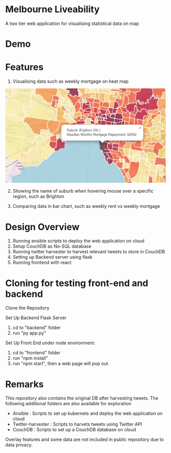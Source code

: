 # Melbourne Liveability
 A two tier web application for visualising statistical data on map

# Demo



# Features

1. Visualising data such as weekly mortgage on heat map

![alt text](https://github.com/tonywongthw/Melbourne-Liveability/blob/main/Screenshots/Feature%202.jpg)

2. Showing the name of suburb when hovering mouse over a specific region, such as Brighton


3. Comparing data in bar chart, such as weekly rent vs weekly mortgage



# Design Overview

1. Running ansible scripts to deploy the web application on cloud
3. Setup CouchDB as No-SQL database
3. Running twitter harvester to harvest relevant tweets to store in CouchDB
4. Setting up Backend server using flask
5. Running frontend with react

# Cloning for testing front-end and backend

Clone the Repository

Set Up Backend Flask Server
1. cd to "backend" folder
2. run "py app.py"

Set Up Front End under node environment:
1. cd to "frontend" folder
2. run "npm install"
3. run "npm start", then a web page will pop out.

# Remarks
This repository also contains the original DB after harvesting tweets. The following additional folders are also available for exploration

- Ansible : Scripts to set up kubernets and deploy the web application on cloud
- Twitter-harvester : Scripts to harvets tweets using Twitter API
- CouchDB : Scripts to set up a CouchDB database on cloud

Overlay features and some data are not included in public repository due to data privacy.